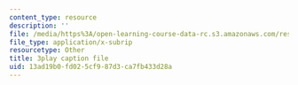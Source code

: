 ```yaml
---
content_type: resource
description: ''
file: /media/https%3A/open-learning-course-data-rc.s3.amazonaws.com/res-18-008-calculus-revisited-complex-variables-differential-equations-and-linear-algebra-fall-2011/13ad19b0fd025cf987d3ca7fb433d28a_anICA1XFJ_M.vtt
file_type: application/x-subrip
resourcetype: Other
title: 3play caption file
uid: 13ad19b0-fd02-5cf9-87d3-ca7fb433d28a
---
```

